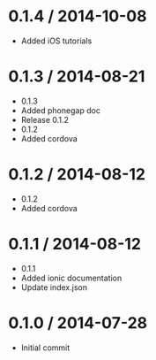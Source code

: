 
0.1.4 / 2014-10-08
==================

  * Added iOS tutorials

0.1.3 / 2014-08-21
==================

 * 0.1.3
 * Added phonegap doc
 * Release 0.1.2
 * 0.1.2
 * Added cordova

0.1.2 / 2014-08-12 
==================

 * 0.1.2
 * Added cordova

0.1.1 / 2014-08-12 
==================

 * 0.1.1
 * Added ionic documentation
 * Update index.json

0.1.0 / 2014-07-28
==================

  * Initial commit
